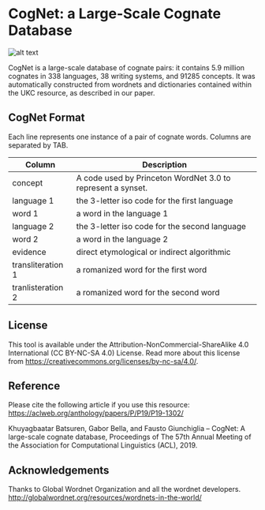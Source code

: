 # CogNet: a Large-Scale Cognate Database

![alt text](http://ukc.disi.unitn.it/wp-content/uploads/2019/05/Cognate_fish.jpg)

CogNet is a large-scale database of cognate pairs: it contains 5.9 million cognates in 338 languages, 38 writing systems, and 91285 concepts. It was automatically constructed from wordnets and dictionaries contained within the UKC resource, as described in our paper.

## CogNet Format
Each line represents one instance of a pair of cognate words. Columns are separated by TAB.

| Column | Description |
| --- | --- |
| concept | A code used by Princeton WordNet 3.0 to represent a synset. |
| language 1 |	the 3-letter iso code for the first language |
| word 1 |	a word in the language 1 |
| language 2 |	the 3-letter iso code for the second language |
| word 2 |	a word in the language 2 |
| evidence |	direct etymological or indirect algorithmic |
| transliteration 1 |	a romanized word for the first word |
| tranlisteration 2 |	a romanized word for the second word |

## License
This tool is available under the Attribution-NonCommercial-ShareAlike 4.0 International (CC BY-NC-SA 4.0) License. Read more about this license from https://creativecommons.org/licenses/by-nc-sa/4.0/.

## Reference
Please cite the following article if you use this resource:
https://aclweb.org/anthology/papers/P/P19/P19-1302/

Khuyagbaatar Batsuren, Gabor Bella, and Fausto Giunchiglia – CogNet: A large-scale cognate database, Proceedings of The 57th Annual Meeting of the Association for Computational Linguistics (ACL), 2019.

## Acknowledgements
Thanks to Global Wordnet Organization and all the wordnet developers.
http://globalwordnet.org/resources/wordnets-in-the-world/
